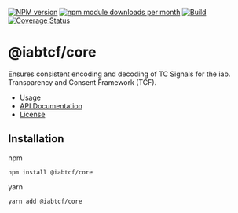 [![NPM version](https://img.shields.io/npm/v/@iabtcf/core.svg?style=flat-square)](https://www.npmjs.com/package/@iabtcf/core)
[![npm module downloads per month](http://img.shields.io/npm/dm/@iabtcf/core.svg?style=flat)](https://www.npmjs.org/package/@iabtcf/core)
[![Build](https://travis-ci.org/chrispaterson/iabtcf-es.svg?branch=master)](https://travis-ci.org/chrispaterson/iabtcf-es)
[![Coverage Status](https://coveralls.io/repos/github/chrispaterson/iabtcf-es/badge.svg)](https://coveralls.io/github/chrispaterson/iabtcf-es)

# @iabtcf/core

Ensures consistent encoding and decoding of TC Signals for the iab. Transparency and Consent Framework (TCF).

 * [Usage](docs/usage/README.md)
 * [API Documentation](docs/api/README.md#iabtcfcore---api-documentation)
 * [License](LICENSE)

## Installation

npm
```
npm install @iabtcf/core
```

yarn
```
yarn add @iabtcf/core
```
